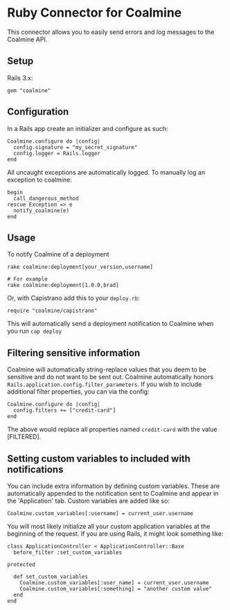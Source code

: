 # Ruby Connector for Coalmine

This connector allows you to easily send errors and log messages to the Coalmine API.

## Setup

Rails 3.x:

    gem "coalmine"
    
## Configuration

In a Rails app create an initializer and configure as such:

    Coalmine.configure do |config|
      config.signature = "my_secret_signature"
      config.logger = Rails.logger
    end

All uncaught exceptions are automatically logged. To manually log an exception to coalmine:

    begin
      call_dangerous_method
    rescue Exception => e
      notify_coalmine(e)
    end
    
## Usage

To notify Coalmine of a deployment

    rake coalmine:deployment[your_version,username]
    
    # For example
    rake coalmine:deployment[1.0.0,brad]
    
Or, with Capistrano add this to your `deploy.rb`:

    require "coalmine/capistrano"

This will automatically send a deployment notification to Coalmine when you run `cap deploy`
    
## Filtering sensitive information

Coalmine will automatically string-replace values that you deem to be sensitive and do not want to be sent out.
Coalmine automatically honors `Rails.application.config.filter_parameters`. If you wish to include additional filter properties, you can via the config:

    Coalmine.configure do |config|
      config.filters += ["credit-card"]
    end
    
The above would replace all properties named `credit-card` with the value [FILTERED].

## Setting custom variables to included with notifications

You can include extra information by defining custom variables. These are automatically appended to the notification sent to Coalmine and appear in the 'Application' tab. Custom variables are added like so:

    Coalmine.custom_variables[:username] = current_user.username
    
You will most likely initialize all your custom application variables at the beginning of the request. If you are using Rails, it might look something like:

    class ApplicationController < ApplicationController::Base
      before_filter :set_custom_variables
      
    protected
      
      def set_custom_variables
        Coalmine.custom_variables[:user_name] = current_user.username
        Coalmine.custom_variables[:something] = "another custom value"
      end
    end